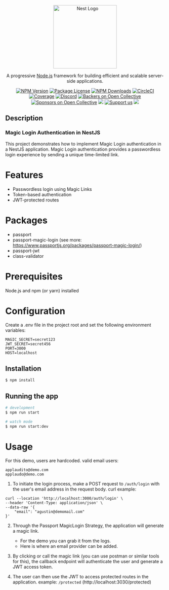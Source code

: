 <p align="center">
  <a href="http://nestjs.com/" target="blank"><img src="https://nestjs.com/img/logo-small.svg" width="200" alt="Nest Logo" /></a>
</p>

[circleci-image]: https://img.shields.io/circleci/build/github/nestjs/nest/master?token=abc123def456
[circleci-url]: https://circleci.com/gh/nestjs/nest

  <p align="center">A progressive <a href="http://nodejs.org" target="_blank">Node.js</a> framework for building efficient and scalable server-side applications.</p>
    <p align="center">
<a href="https://www.npmjs.com/~nestjscore" target="_blank"><img src="https://img.shields.io/npm/v/@nestjs/core.svg" alt="NPM Version" /></a>
<a href="https://www.npmjs.com/~nestjscore" target="_blank"><img src="https://img.shields.io/npm/l/@nestjs/core.svg" alt="Package License" /></a>
<a href="https://www.npmjs.com/~nestjscore" target="_blank"><img src="https://img.shields.io/npm/dm/@nestjs/common.svg" alt="NPM Downloads" /></a>
<a href="https://circleci.com/gh/nestjs/nest" target="_blank"><img src="https://img.shields.io/circleci/build/github/nestjs/nest/master" alt="CircleCI" /></a>
<a href="https://coveralls.io/github/nestjs/nest?branch=master" target="_blank"><img src="https://coveralls.io/repos/github/nestjs/nest/badge.svg?branch=master#9" alt="Coverage" /></a>
<a href="https://discord.gg/G7Qnnhy" target="_blank"><img src="https://img.shields.io/badge/discord-online-brightgreen.svg" alt="Discord"/></a>
<a href="https://opencollective.com/nest#backer" target="_blank"><img src="https://opencollective.com/nest/backers/badge.svg" alt="Backers on Open Collective" /></a>
<a href="https://opencollective.com/nest#sponsor" target="_blank"><img src="https://opencollective.com/nest/sponsors/badge.svg" alt="Sponsors on Open Collective" /></a>
  <a href="https://paypal.me/kamilmysliwiec" target="_blank"><img src="https://img.shields.io/badge/Donate-PayPal-ff3f59.svg"/></a>
    <a href="https://opencollective.com/nest#sponsor"  target="_blank"><img src="https://img.shields.io/badge/Support%20us-Open%20Collective-41B883.svg" alt="Support us"></a>
  <a href="https://twitter.com/nestframework" target="_blank"><img src="https://img.shields.io/twitter/follow/nestframework.svg?style=social&label=Follow"></a>
</p>
  <!--[![Backers on Open Collective](https://opencollective.com/nest/backers/badge.svg)](https://opencollective.com/nest#backer)
  [![Sponsors on Open Collective](https://opencollective.com/nest/sponsors/badge.svg)](https://opencollective.com/nest#sponsor)-->

## Description

### Magic Login Authentication in NestJS

This project demonstrates how to implement Magic Login authentication in a NestJS application. Magic Login authentication provides a passwordless login experience by sending a unique time-limited link.

# Features
  -  Passwordless login using Magic Links
  -  Token-based authentication
  -  JWT-protected routes

# Packages
- passport 
- passport-magic-login (see more: https://www.passportjs.org/packages/passport-magic-login/)
- passport-jwt
- class-validator 

# Prerequisites
Node.js and npm (or yarn) installed


# Configuration
Create a .env file in the project root and set the following environment variables:
```
MAGIC_SECRET=secret123
JWT_SECRET=secret456
PORT=3000
HOST=localhost

```

## Installation

```bash
$ npm install
```

## Running the app

```bash
# development
$ npm run start

# watch mode
$ npm run start:dev
```


# Usage
For this demo, users are hardcoded. 
valid email users:
```
applaudito@demo.com
applaudo@demo.com
```

1. To initiate the login process, make a POST request to `/auth/login` with the user's email address in the request body.
curl example:

```
curl --location 'http://localhost:3000/auth/login' \
--header 'Content-Type: application/json' \
--data-raw '{
    "email": "agustin@demomail.com"
}'
```

2. Through the Passport MagicLogin Strategy, the application will generate a magic link.
   -  For the demo you can grab it from the logs.
   -  Here is where an email provider can be added.

3. By clicking or call the magic link (you can use postman or similar tools for this), the callback endpoint will authenticate the user and generate a JWT access token.

4. The user can then use the JWT to access protected routes in the application. example: `/protected` (http://localhost:3030/protected)





